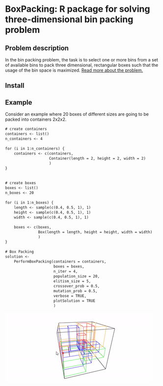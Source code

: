 # BoxPacking: R package for solving three-dimensional bin packing problem

## Problem description


In the bin packing problem, the task is to select one or more bins from a set of available bins to pack three dimensional, rectangular boxes such that the usage of the bin space is maximized. [Read more about the problem.](https://en.wikipedia.org/wiki/Bin_packing_problem)

## Install


## Example

Consider an example where 20 boxes of different sizes are going to be packed into containers 2x2x2.

```
# create containers
containers <- list()
n_containers <- 4

for (i in 1:n_containers) {
    containers <- c(containers,
                    Container(length = 2, height = 2, width = 2)
                    )
}


# create boxes
boxes <- list()
n_boxes <- 20

for (i in 1:n_boxes) {
    length <- sample(c(0.4, 0.5, 1), 1)
    height <- sample(c(0.4, 0.5, 1), 1)
    width <- sample(c(0.4, 0.5, 1), 1)

    boxes <- c(boxes,
               Box(length = length, height = height, width = width)
               )
}

# Box Packing
solution <-
    PerformBoxPacking(containers = containers,
                      boxes = boxes,
                      n_iter = 4,
                      population_size = 20,
                      elitism_size = 5,
                      crossover_prob = 0.5,
                      mutation_prob = 0.5,
                      verbose = TRUE,
                      plotSolution = TRUE
                      )
```

![](giphy.gif)
